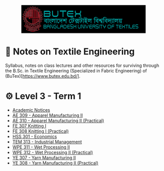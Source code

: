 <div style="text-align:center">
<img src="img/2023-07-02-19-29-07.png" />
</div>

# 📄 Notes on Textile Engineering

Syllabus, notes on class lectures and other resources for surviving through the B.Sc. in Textile Engineering (Specialized in Fabric Engineering) of (BuTex)[https://www.butex.edu.bd/].

# ⚙️ Level 3 - Term 1

- [Academic Notices](L3-T1/00-Notices)
- [AE 309 - Apparel Manufacturing II](L3-T1/AE-309-Apparel-Manufacturing-II)
- [AE 310 - Apparel Manufacturing II (Practical)](L3-T1/AE-310-Apparel-Manufacturing-II-Practical)
- [FE 307 Knitting I](L3-T1/FE-307-Knitting-I)
- [FE 308 Knitting I (Practical)](L3-T1/FE-308-Knitting-I-Practical)
- [HSS 301 - Economics](L3-T1/HSS-301-Economics)
- [TEM 313 - Industrial Management](L3-T1/TEM-313-Industrial-Management)
- [WPE 311 - Wet Processing II](L3-T1/WPE-311-Wet-Processing-II)
- [WPE 312 - Wet Processing II (Practical)](L3-T1/WPE-312-Wet-Processing-II-Practical)
- [YE 307 - Yarn Manufacturing II](L3-T1/YE-307-Yarn-Manufacturing-II)
- [YE 308 - Yarn Manufacturing II (Practical)](L3-T1/YE-308-Yarn-Manufacturing-II-Practical)

